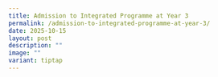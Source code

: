 ```yaml
---
title: Admission to Integrated Programme at Year 3
permalink: /admission-to-integrated-programme-at-year-3/
date: 2025-10-15
layout: post
description: ""
image: ""
variant: tiptap
---
```

